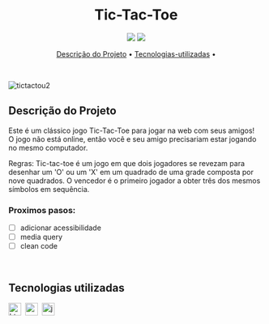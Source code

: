 <h1 align="center">Tic-Tac-Toe</h1>

<p align="center">
  <img src="https://img.shields.io/badge/Status-em%20andamento-green"/>
  <img src="https://img.shields.io/badge/license-MIT-green"/>
</p>

<p align="center">
	<a href="#Descrição do Projeto">Descrição do Projeto</a> •
	<a href="#tecnologias-utilizadas">Tecnologias-utilizadas</a> •
</p>

</br>

![tictactou2](https://user-images.githubusercontent.com/100203503/169650202-a7a5d5f2-50dd-498a-a8be-28c2bd416b95.PNG)



## Descrição do Projeto
Este é um clássico jogo Tic-Tac-Toe para jogar na web com seus amigos! <br>
O jogo não está online, então você e seu amigo precisariam estar jogando no mesmo computador. <br>

Regras:
Tic-tac-toe é um jogo em que dois jogadores se revezam para desenhar um 'O' ou um 'X' em um quadrado de uma grade composta por nove quadrados. O vencedor é o primeiro jogador a obter três dos mesmos símbolos em sequência.


### Proximos pasos:

- [ ] adicionar acessibilidade
- [ ] media query
- [ ] clean code
</br>

## Tecnologias utilizadas

  <img src="https://img.shields.io/badge/Html5-05122A?style=flat&logo=html5" alt="html5 Badge" height="25">&nbsp;
  <img src="https://img.shields.io/badge/Css3-05122A?style=flat&logo=css3" alt="css3 Badge" height="25">&nbsp;
  <img src="https://img.shields.io/badge/Javascript-05122A?style=flat&logo=javascript" alt="javascript Badge" height="25">&nbsp;
</br>
